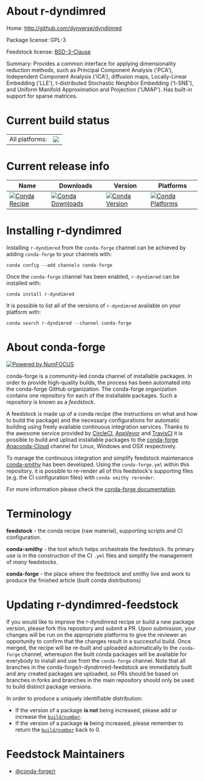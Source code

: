 About r-dyndimred
=================

Home: http://github.com/dynverse/dyndimred

Package license: GPL-3

Feedstock license: [BSD-3-Clause](https://github.com/conda-forge/r-dyndimred-feedstock/blob/master/LICENSE.txt)

Summary: Provides a common interface for applying dimensionality reduction methods, such as Principal Component Analysis ('PCA'), Independent Component Analysis ('ICA'), diffusion maps, Locally-Linear Embedding ('LLE'), t-distributed Stochastic Neighbor Embedding ('t-SNE'), and Uniform Manifold Approximation and Projection ('UMAP'). Has built-in support for sparse matrices.

Current build status
====================


<table><tr><td>All platforms:</td>
    <td>
      <a href="https://dev.azure.com/conda-forge/feedstock-builds/_build/latest?definitionId=8666&branchName=master">
        <img src="https://dev.azure.com/conda-forge/feedstock-builds/_apis/build/status/r-dyndimred-feedstock?branchName=master">
      </a>
    </td>
  </tr>
</table>

Current release info
====================

| Name | Downloads | Version | Platforms |
| --- | --- | --- | --- |
| [![Conda Recipe](https://img.shields.io/badge/recipe-r--dyndimred-green.svg)](https://anaconda.org/conda-forge/r-dyndimred) | [![Conda Downloads](https://img.shields.io/conda/dn/conda-forge/r-dyndimred.svg)](https://anaconda.org/conda-forge/r-dyndimred) | [![Conda Version](https://img.shields.io/conda/vn/conda-forge/r-dyndimred.svg)](https://anaconda.org/conda-forge/r-dyndimred) | [![Conda Platforms](https://img.shields.io/conda/pn/conda-forge/r-dyndimred.svg)](https://anaconda.org/conda-forge/r-dyndimred) |

Installing r-dyndimred
======================

Installing `r-dyndimred` from the `conda-forge` channel can be achieved by adding `conda-forge` to your channels with:

```
conda config --add channels conda-forge
```

Once the `conda-forge` channel has been enabled, `r-dyndimred` can be installed with:

```
conda install r-dyndimred
```

It is possible to list all of the versions of `r-dyndimred` available on your platform with:

```
conda search r-dyndimred --channel conda-forge
```


About conda-forge
=================

[![Powered by NumFOCUS](https://img.shields.io/badge/powered%20by-NumFOCUS-orange.svg?style=flat&colorA=E1523D&colorB=007D8A)](http://numfocus.org)

conda-forge is a community-led conda channel of installable packages.
In order to provide high-quality builds, the process has been automated into the
conda-forge GitHub organization. The conda-forge organization contains one repository
for each of the installable packages. Such a repository is known as a *feedstock*.

A feedstock is made up of a conda recipe (the instructions on what and how to build
the package) and the necessary configurations for automatic building using freely
available continuous integration services. Thanks to the awesome service provided by
[CircleCI](https://circleci.com/), [AppVeyor](https://www.appveyor.com/)
and [TravisCI](https://travis-ci.com/) it is possible to build and upload installable
packages to the [conda-forge](https://anaconda.org/conda-forge)
[Anaconda-Cloud](https://anaconda.org/) channel for Linux, Windows and OSX respectively.

To manage the continuous integration and simplify feedstock maintenance
[conda-smithy](https://github.com/conda-forge/conda-smithy) has been developed.
Using the ``conda-forge.yml`` within this repository, it is possible to re-render all of
this feedstock's supporting files (e.g. the CI configuration files) with ``conda smithy rerender``.

For more information please check the [conda-forge documentation](https://conda-forge.org/docs/).

Terminology
===========

**feedstock** - the conda recipe (raw material), supporting scripts and CI configuration.

**conda-smithy** - the tool which helps orchestrate the feedstock.
                   Its primary use is in the construction of the CI ``.yml`` files
                   and simplify the management of *many* feedstocks.

**conda-forge** - the place where the feedstock and smithy live and work to
                  produce the finished article (built conda distributions)


Updating r-dyndimred-feedstock
==============================

If you would like to improve the r-dyndimred recipe or build a new
package version, please fork this repository and submit a PR. Upon submission,
your changes will be run on the appropriate platforms to give the reviewer an
opportunity to confirm that the changes result in a successful build. Once
merged, the recipe will be re-built and uploaded automatically to the
`conda-forge` channel, whereupon the built conda packages will be available for
everybody to install and use from the `conda-forge` channel.
Note that all branches in the conda-forge/r-dyndimred-feedstock are
immediately built and any created packages are uploaded, so PRs should be based
on branches in forks and branches in the main repository should only be used to
build distinct package versions.

In order to produce a uniquely identifiable distribution:
 * If the version of a package **is not** being increased, please add or increase
   the [``build/number``](https://docs.conda.io/projects/conda-build/en/latest/resources/define-metadata.html#build-number-and-string).
 * If the version of a package **is** being increased, please remember to return
   the [``build/number``](https://docs.conda.io/projects/conda-build/en/latest/resources/define-metadata.html#build-number-and-string)
   back to 0.

Feedstock Maintainers
=====================

* [@conda-forge/r](https://github.com/conda-forge/r/)


